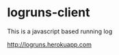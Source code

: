 logruns-client
==============

This is a javascript based running log

http://logruns.herokuapp.com
